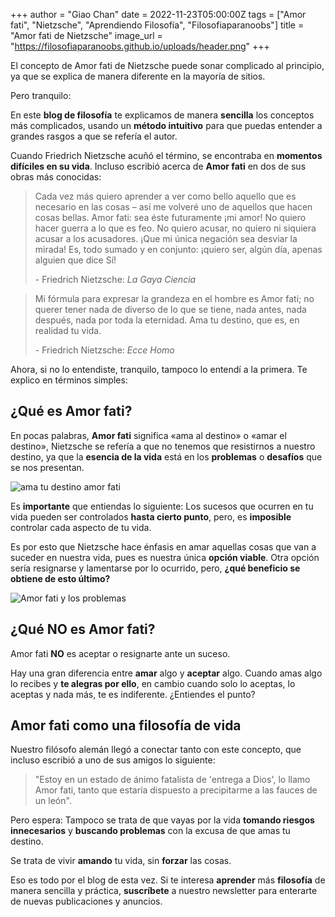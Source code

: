 +++
author = "Giao Chan"
date = 2022-11-23T05:00:00Z
tags = ["Amor fati", "Nietzsche", "Aprendiendo Filosofía", "Filosofiaparanoobs"]
title = "Amor fati de Nietzsche"
image_url = "https://filosofiaparanoobs.github.io/uploads/header.png"
+++
&nbsp;

El concepto de Amor fati de Nietzsche puede sonar complicado al principio, ya que se explica de manera diferente en la mayoría de sitios.

Pero tranquilo:

En este **blog de filosofía** te explicamos de manera **sencilla** los conceptos más complicados, usando un **método intuitivo** para que puedas entender a grandes rasgos a que se refería el autor.

Cuando Friedrich Nietzsche acuñó el término, se encontraba en **momentos difíciles en su vida**. Incluso escribió acerca de **Amor fati** en dos de sus obras más conocidas:

> Cada vez más quiero aprender a ver como bello aquello que es necesario en las cosas – así me volveré uno de aquellos que hacen cosas bellas. Amor fati: sea éste futuramente ¡mi amor! No quiero hacer guerra a lo que es feo. No quiero acusar, no quiero ni siquiera acusar a los acusadores. ¡Que mi única negación sea desviar la mirada! Es, todo sumado y en conjunto: ¡quiero ser, algún día, apenas alguien que dice Sí!
>
> \- Friedrich Nietzsche: _La Gaya Ciencia_

> Mi fórmula para expresar la grandeza en el hombre es Amor fati; no querer tener nada de diverso de lo que se tiene, nada antes, nada después, nada por toda la eternidad. Ama tu destino, que es, en realidad tu vida.
>
> \- Friedrich Nietzsche: _Ecce Homo_

Ahora, si no lo entendiste, tranquilo, tampoco lo entendí a la primera.
Te explico en términos simples:

## ¿Qué es Amor fati?

En pocas palabras, **Amor fati** significa «ama al destino» o «amar el destino», Nietzsche se refería a que no tenemos que resistirnos a nuestro destino, ya que la **esencia de la vida** está en los **problemas** o **desafíos** que se nos presentan.

![ama tu destino amor fati](/uploads/amatudestino.png "Ama tu destino")

Es **importante** que entiendas lo siguiente:
Los sucesos que ocurren en tu vida pueden ser controlados **hasta cierto punto**, pero, es **imposible** controlar cada aspecto de tu vida.

Es por esto que Nietzsche hace énfasis en amar aquellas cosas que van a suceder en nuestra vida, pues es nuestra única **opción viable**. Otra opción sería resignarse y lamentarse por lo ocurrido, pero, **¿qué beneficio se obtiene de esto último?**

![Amor fati y los problemas](/uploads/amor-fati-image.png "Amor fati y los problemas")

## ¿Qué **NO** es Amor fati?

Amor fati **NO** es aceptar o resignarte ante un suceso.

Hay una gran diferencia entre **amar** algo y **aceptar** algo. Cuando amas algo lo recibes y **te alegras por ello**, en cambio cuando solo lo aceptas, lo aceptas y nada más, te es indiferente. ¿Entiendes el punto?

## Amor fati como una filosofía de vida

Nuestro filósofo alemán llegó a conectar tanto con este concepto, que incluso escribió a uno de sus amigos lo siguiente:

> "Estoy en un estado de ánimo fatalista de 'entrega a Dios', lo llamo Amor fati, tanto que estaría dispuesto a precipitarme a las fauces de un león".

Pero espera:
Tampoco se trata de que vayas por la vida **tomando riesgos innecesarios** y **buscando problemas** con la excusa de que amas tu destino.

Se trata de vivir **amando** tu vida, sin **forzar** las cosas.

Eso es todo por el blog de esta vez. Si te interesa **aprender** más **filosofía** de manera sencilla y práctica, **suscríbete** a nuestro newsletter para enterarte de nuevas publicaciones y anuncios.